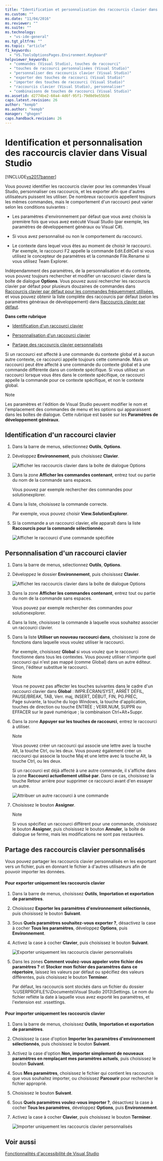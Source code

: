 ```yaml
---
title: "Identification et personnalisation des raccourcis clavier dans Visual Studio | Microsoft Docs"
ms.custom: ""
ms.date: "11/04/2016"
ms.reviewer: ""
ms.suite: ""
ms.technology: 
  - "vs-ide-general"
ms.tgt_pltfrm: ""
ms.topic: "article"
f1_keywords: 
  - "VS.ToolsOptionsPages.Environment.Keyboard"
helpviewer_keywords: 
  - "commandes (Visual Studio), touches de raccourci"
  - "touches de raccourci personnalisées (Visual Studio)"
  - "personnaliser des raccourcis clavier (Visual Studio)"
  - "exporter des touches de raccourci (Visual Studio)"
  - "importer des touches de raccourci (Visual Studio)"
  - "raccourcis clavier (Visual Studio), personnaliser"
  - "combinaisons de touches de raccourci (Visual Studio)"
ms.assetid: d2774be2-60a4-4d6f-95f1-79d0d9e55b56
caps.latest.revision: 26
author: "kempb"
ms.author: "kempb"
manager: "ghogen"
caps.handback.revision: 26
---
```

# Identification et personnalisation des raccourcis clavier dans Visual Studio
[!INCLUDE[vs2017banner](../code-quality/includes/vs2017banner.md)]

Vous pouvez identifier les raccourcis clavier pour les commandes Visual Studio, personnaliser ces raccourcis, et les exporter afin que d'autres utilisateurs puissent les utiliser.  De nombreux raccourcis appellent toujours les mêmes commandes, mais le comportement d'un raccourci peut varier selon les conditions suivantes :  
  
-   Les paramètres d'environnement par défaut que vous avez choisis la première fois que vous avez exécuté Visual Studio \(par exemple, les paramètres de développement généraux ou Visual C\#\).  
  
-   Si vous avez personnalisé ou non le comportement du raccourci.  
  
-   Le contexte dans lequel vous êtes au moment de choisir le raccourci.  Par exemple, le raccourci F2 appelle la commande Edit.EditCell si vous utilisez le concepteur de paramètres et la commande File.Rename si vous utilisez Team Explorer.  
  
 Indépendamment des paramètres, de la personnalisation et du contexte, vous pouvez toujours rechercher et modifier un raccourci clavier dans la boîte de dialogue **Options**.  Vous pouvez aussi rechercher les raccourcis clavier par défaut pour plusieurs douzaines de commandes dans [Raccourcis clavier par défaut pour les commandes fréquemment utilisées](../ide/default-keyboard-shortcuts-for-frequently-used-commands-in-visual-studio.md), et vous pouvez obtenir la liste complète des raccourcis par défaut \(selon les paramètres généraux de développement\) dans [Raccourcis clavier par défaut](../ide/default-keyboard-shortcuts-in-visual-studio.md).  
  
 **Dans cette rubrique**  
  
-   [Identification d'un raccourci clavier](../ide/identifying-and-customizing-keyboard-shortcuts-in-visual-studio.md#bkmk_identify)  
  
-   [Personnalisation d'un raccourci clavier](../ide/identifying-and-customizing-keyboard-shortcuts-in-visual-studio.md#bkmk_assign)  
  
-   [Partage des raccourcis clavier personnalisés](../ide/identifying-and-customizing-keyboard-shortcuts-in-visual-studio.md#bkmk_transfer)  
  
 Si un raccourci est affecté à une commande du contexte global et à aucun autre contexte, ce raccourci appelle toujours cette commande.  Mais un raccourci peut être affecté à une commande du contexte global et à une commande différente dans un contexte spécifique.  Si vous utilisez un raccourci lorsque vous êtes dans le contexte spécifique, ce raccourci appelle la commande pour ce contexte spécifique, et non le contexte global.  
  
> [!NOTE]
>  Les paramètres et l'édition de Visual Studio peuvent modifier le nom et l'emplacement des commandes de menu et les options qui apparaissent dans les boîtes de dialogue.  Cette rubrique est basée sur les **Paramètres de développement généraux**.  
  
##  <a name="bkmk_identify"></a> Identification d'un raccourci clavier  
  
1.  Dans la barre de menus, sélectionnez **Outils**, **Options**.  
  
2.  Développez **Environnement**, puis choisissez **Clavier**.  
  
     ![Afficher les raccourcis clavier dans la boîte de dialogue Options](../ide/media/optionskeyboard.png "OptionsKeyboard")  
  
3.  Dans la zone **Afficher les commandes contenant**, entrez tout ou partie du nom de la commande sans espaces.  
  
     Vous pouvez par exemple rechercher des commandes pour solutionexplorer.  
  
4.  Dans la liste, choisissez la commande correcte.  
  
     Par exemple, vous pouvez choisir **View.SolutionExplorer**.  
  
5.  Si la commande a un raccourci clavier, elle apparaît dans la liste **Raccourcis pour la commande sélectionnée**.  
  
     ![Afficher le raccourci d'une commande spécifiée](../ide/media/viewshortcut.png "ViewShortcut")  
  
##  <a name="bkmk_assign"></a> Personnalisation d'un raccourci clavier  
  
1.  Dans la barre de menus, sélectionnez **Outils**, **Options**.  
  
2.  Développez le dossier **Environnement**, puis choisissez **Clavier**.  
  
     ![Afficher les raccourcis clavier dans la boîte de dialogue Options](../ide/media/optionskeyboard.png "OptionsKeyboard")  
  
3.  Dans la zone **Afficher les commandes contenant**, entrez tout ou partie du nom de la commande sans espaces.  
  
     Vous pouvez par exemple rechercher des commandes pour solutionexplorer.  
  
4.  Dans la liste, choisissez la commande à laquelle vous souhaitez associer un raccourci clavier.  
  
5.  Dans la liste **Utiliser un nouveau raccourci dans**, choisissez la zone de fonctions dans laquelle vous voulez utiliser le raccourci.  
  
     Par exemple, choisissez **Global** si vous voulez que le raccourci fonctionne dans tous les contextes.  Vous pouvez utiliser n'importe quel raccourci qui n'est pas mappé \(comme Global\) dans un autre éditeur.  Sinon, l'éditeur substitue le raccourci.  
  
    > [!NOTE]
    >  Vous ne pouvez pas affecter les touches suivantes dans le cadre d'un raccourci clavier dans **Global** : IMPR.ÉCRAN\/SYST, ARRÊT DÉFIL, PAUSE\/BREAK, TAB, Verr. maj, INSERT, DÉBUT, FIN, PG.PRÉC, Page suivante, la touche du logo Windows, la touche d'application, touches de direction ou touche ENTRÉE ; VERR.NUM, SUPPR ou EFFACER sur le pavé numérique ; la combinaison Ctrl\+Alt\+Suppr.  
  
6.  Dans la zone **Appuyer sur les touches de raccourci**, entrez le raccourci à utiliser.  
  
    > [!NOTE]
    >  Vous pouvez créer un raccourci qui associe une lettre avec la touche Alt, la touche Ctrl, ou les deux.  Vous pouvez également créer un raccourci qui associe la touche Maj et une lettre avec la touche Alt, la touche Ctrl, ou les deux.  
  
     Si un raccourci est déjà affecté à une autre commande, il s'affiche dans la zone **Raccourci actuellement utilisé par**.  Dans ce cas, choisissez la touche Retour arrière pour supprimer ce raccourci avant d'en essayer un autre.  
  
     ![Attribuer un autre raccourci à une commande](../ide/media/reassignshortcut.png "ReassignShortcut")  
  
7.  Choisissez le bouton **Assigner**.  
  
    > [!NOTE]
    >  Si vous spécifiez un raccourci différent pour une commande, choisissez le bouton **Assigner**, puis choisissez le bouton **Annuler**, la boîte de dialogue se ferme, mais les modifications ne sont pas restaurées.  
  
##  <a name="bkmk_transfer"></a> Partage des raccourcis clavier personnalisés  
 Vous pouvez partager les raccourcis clavier personnalisés en les exportant vers un fichier, puis en donnant le fichier à d'autres utilisateurs afin de pouvoir importer les données.  
  
#### Pour exporter uniquement les raccourcis clavier  
  
1.  Dans la barre de menus, choisissez **Outils**, **Importation et exportation de paramètres**.  
  
2.  Choisissez **Exporter les paramètres d'environnement sélectionnés**, puis choisissez le bouton **Suivant**.  
  
3.  Sous **Quels paramètres souhaitez\-vous exporter ?**, désactivez la case à cocher **Tous les paramètres**, développez **Options**, puis **Environnement**.  
  
4.  Activez la case à cocher **Clavier**, puis choisissez le bouton **Suivant**.  
  
     ![Exporter uniquement les raccourcis clavier personnalisés](../ide/media/exportshortcuts.png "ExportShortcuts")  
  
5.  Dans les zones **Comment voulez\-vous appeler votre fichier des paramètres ?** et **Stocker mon fichier des paramètres dans ce répertoire**, laissez les valeurs par défaut ou spécifiez des valeurs différentes, puis choisissez le bouton **Terminer**.  
  
     Par défaut, les raccourcis sont stockés dans un fichier du dossier %USERPROFILE%\\Documents\\Visual Studio 2013\\Settings.  Le nom du fichier reflète la date à laquelle vous avez exporté les paramètres, et l'extension est .vssettings.  
  
#### Pour importer uniquement les raccourcis clavier  
  
1.  Dans la barre de menus, choisissez **Outils**, **Importation et exportation de paramètres**.  
  
2.  Choisissez la case d'option **Importer les paramètres d'environnement sélectionnés**, puis choisissez le bouton **Suivant**.  
  
3.  Activez la case d'option **Non, importer simplement de nouveaux paramètres en remplaçant mes paramètres actuels**, puis choisissez le bouton **Suivant**.  
  
4.  Sous **Mes paramètres**, choisissez le fichier qui contient les raccourcis que vous souhaitez importer, ou choisissez **Parcourir** pour rechercher le fichier approprié.  
  
5.  Choisissez le bouton **Suivant**.  
  
6.  Sous **Quels paramètres voulez\-vous importer ?**, désactivez la case à cocher **Tous les paramètres**, développez **Options**, puis **Environnement**.  
  
7.  Activez la case à cocher **Clavier**, puis choisissez le bouton **Terminer**.  
  
     ![Importer uniquement les raccourcis clavier personnalisés](../ide/media/importshortcuts.png "ImportShortcuts")  
  
## Voir aussi  
 [Fonctionnalités d'accessibilité de Visual Studio](../ide/reference/accessibility-features-of-visual-studio.md)